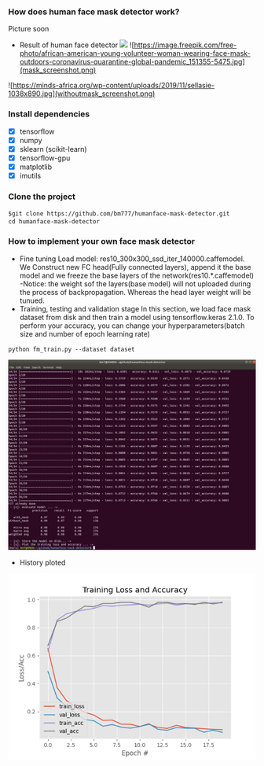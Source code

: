 ### How does human face mask detector work?
Picture soon

 - Result of human face detector
 ![](mask-output.png)
![https://image.freepik.com/free-photo/african-american-young-volunteer-woman-wearing-face-mask-outdoors-coronavirus-quarantine-global-pandemic_151355-5475.jpg](mask_screenshot.png)

![https://minds-africa.org/wp-content/uploads/2019/11/sellasie-1038x890.jpg](withoutmask_screenshot.png)

### Install dependencies
 - [x] tensorflow
 - [x] numpy      
 - [x] sklearn  (scikit-learn) 
 - [x] tensorflow-gpu
 - [x] matplotlib
 - [x] imutils

### Clone the project
```
$git clone https://github.com/bm777/humanface-mask-detector.git
cd humanface-mask-detector
```

### How to implement your own face mask detector

 - Fine tuning
 Load model: res10_300x300_ssd_iter_140000.caffemodel.
 We Construct  new FC head(Fully connected layers), append it the base model and we freeze the base layers of the network(res10.*.caffemodel)
 -Notice: the weight sof the layers(base model) will not uploaded during the process of backpropagation. Whereas the head layer weight will be tunued. 
 - Training, testing and validation stage
 In this section, we load face mask dataset from disk and then train a model using tensorflow.keras 2.1.0.
 To perform your accuracy, you can change your hyperparameters(batch size and number of epoch learning rate)
 ```
 python fm_train.py --dataset dataset
 ```
![Training phase](best-accu.png)
 - History ploted

![History of training and validation stage](ploted.png)